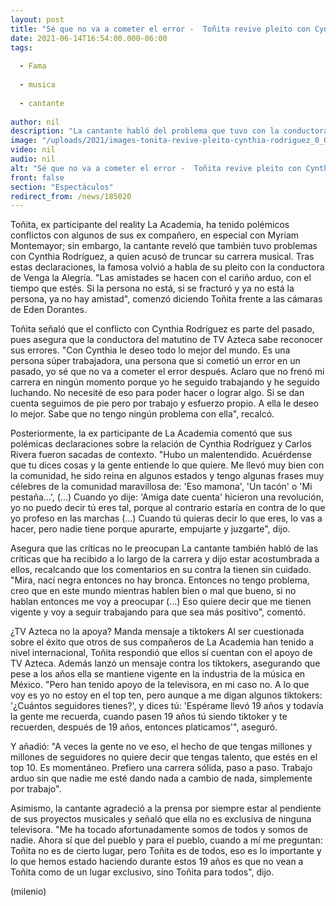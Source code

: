 ```yaml
---
layout: post
title: "Sé que no va a cometer el error -  Toñita revive pleito con Cynthia Rodríguez"
date: 2021-06-14T16:54:00.000-06:00
tags:
  
  - Fama
  
  - musica
  
  - cantante
  
author: nil
description: "La cantante habló del problema que tuvo con la conductora de 'Venga la Alegría', a quien en un principio acusó de haber frenado su carrera musical. "
image: "/uploads/2021/images-tonita-revive-pleito-cynthia-rodriguez_0_0_1200_747.jpg"
video: nil
audio: nil
alt: "Sé que no va a cometer el error -  Toñita revive pleito con Cynthia Rodríguez"
front: false
section: "Espectáculos"
redirect_from: /news/185020
---
```


Toñita, ex participante del reality La Academia, ha tenido polémicos conflictos con algunos de sus ex compañero, en especial con Myriam Montemayor; sin embargo, la cantante reveló que también tuvo problemas con Cynthia Rodríguez, a quien acusó de truncar su carrera musical. Tras estas declaraciones, la famosa volvió a habla de su pleito con la conductora de Venga la Alegría.  "Las amistades se hacen con el cariño arduo, con el tiempo que estés. Si la persona no está, si se fracturó y ya no está la persona, ya no hay amistad", comenzó diciendo Toñita frente a las cámaras de Eden Dorantes. 

Toñita señaló que el conflicto con Cynthia Rodríguez es parte del pasado, pues asegura que la conductora del matutino de TV Azteca sabe reconocer sus errores.  "Con Cynthia le deseo todo lo mejor del mundo. Es una persona súper trabajadora, una persona que si cometió un error en un pasado, yo sé que no va a cometer el error después. Aclaro que no frenó mi carrera en ningún momento porque yo he seguido trabajando y he seguido luchando. No necesité de eso para poder hacer o lograr algo. Si se dan cuenta seguimos de pie pero por trabajo y esfuerzo propio. A ella le deseo lo mejor. Sabe que no tengo ningún problema con ella", recalcó. 

Posteriormente, la ex participante de La Academia comentó que sus polémicas declaraciones sobre la relación de Cynthia Rodríguez y Carlos Rivera fueron sacadas de contexto.  "Hubo un malentendido. Acuérdense que tu dices cosas y la gente entiende lo que quiere. Me llevó muy bien con la comunidad, he sido reina en algunos estados y tengo algunas frases muy célebres de la comunidad maravillosa de: 'Eso mamona', 'Un tacón' o 'Mi pestaña...', (...) Cuando yo dije: 'Amiga date cuenta' hicieron una revolución, yo no puedo decir tú eres tal, porque al contrario estaría en contra de lo que yo profeso en las marchas (...) Cuando tú quieras decir lo que eres, lo vas a hacer, pero nadie tiene porque apurarte, empujarte y juzgarte", dijo. 

Asegura que las críticas no le preocupan La cantante también habló de las críticas que ha recibido a lo largo de la carrera y dijo estar acostumbrada a ellos, recalcando que los comentarios en su contra la tienen sin cuidado.  "Mira, nací negra entonces no hay bronca. Entonces no tengo problema, creo que en este mundo mientras hablen bien o mal que bueno, si no hablan entonces me voy a preocupar (...) Eso quiere decir que me tienen vigente y voy a seguir trabajando para que sea más positivo", comentó.  

¿TV Azteca no la apoya? Manda mensaje a tiktokers Al ser cuestionada sobre el éxito que otros de sus compañeros de La Academia han tenido a nivel internacional, Toñita respondió que ellos sí cuentan con el apoyo de TV Azteca. Además lanzó un mensaje contra los tiktokers, asegurando que pese a los años ella se mantiene vigente en la industria de la música en México.  "Pero han tenido apoyo de la televisora, en mi caso no. A lo que voy es yo no estoy en el top ten, pero aunque a me digan algunos tiktokers: '¿Cuántos seguidores tienes?', y dices tú: 'Espérame llevó 19 años y todavía la gente me recuerda, cuando pasen 19 años tú siendo tiktoker y te recuerden, después de 19 años, entonces platicamos'", aseguró. 

Y añadió: "A veces la gente no ve eso, el hecho de que tengas millones y millones de seguidores no quiere decir que tengas talento, que estés en el top 10. Es momentáneo. Prefiero una carrera sólida, paso a paso. Trabajo arduo sin que nadie me esté dando nada a cambio de nada, simplemente por trabajo".   

Asimismo, la cantante agradeció a la prensa por siempre estar al pendiente de sus proyectos musicales y señaló que ella no es exclusiva de ninguna televisora.  "Me ha tocado afortunadamente somos de todos y somos de nadie. Ahora sí que del pueblo y para el pueblo, cuando a mí me preguntan: Toñita no es de cierto lugar, pero Toñita es de todos, eso es lo importante y lo que hemos estado haciendo durante estos 19 años es que no vean a Toñita como de un lugar exclusivo, sino Toñita para todos", dijo. 

(milenio)